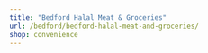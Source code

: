 ```yaml
---
title: "Bedford Halal Meat & Groceries"
url: /bedford/bedford-halal-meat-and-groceries/
shop: convenience
---
```

